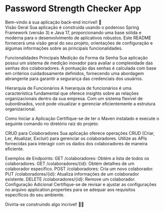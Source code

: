 <h1>Password Strength Checker App</h1>

Bem-vindo à sua aplicação back-end incrível! 🚀
<br>
Visão Geral
Sua aplicação é construída usando o poderoso Spring Framework (versão 3) e Java 17, proporcionando uma base sólida e moderna para o desenvolvimento de aplicativos robustos. Este README fornecerá uma visão geral do seu projeto, orientações de configuração e algumas informações sobre as principais funcionalidades.

Funcionalidades Principais
Medição da Forma da Senha
Sua aplicação possui um sistema de medição inovador para avaliar a complexidade das senhas dos colaboradores. A pontuação das senhas é calculada com base em critérios cuidadosamente definidos, fornecendo uma abordagem abrangente para garantir a segurança das credenciais dos usuários.

Hierarquia de Funcionários
A hierarquia de funcionários é uma característica fundamental que oferece insights sobre as relações organizacionais dentro da sua empresa. Com um sistema flexível de subordinados, você pode visualizar e gerenciar eficientemente a estrutura organizacional.

Como Iniciar a Aplicação
Certifique-se de ter o Maven instalado e execute o seguinte comando no diretório raiz do projeto:

CRUD para Colaboradores
Sua aplicação oferece operações CRUD (Criar, Ler, Atualizar, Excluir) para gerenciar os colaboradores. Utilize as APIs fornecidas para interagir com os dados dos colaboradores de maneira eficiente.

Exemplos de Endpoints:
GET /colaboradores: Obtém a lista de todos os colaboradores.
GET /colaboradores/{id}: Obtém detalhes de um colaborador específico.
POST /colaboradores: Cria um novo colaborador.
PUT /colaboradores/{id}: Atualiza informações de um colaborador existente.
DELETE /colaboradores/{id}: Remove um colaborador.
<br>
Configuração Adicional
Certifique-se de revisar e ajustar as configurações no arquivo application.properties para se adequar aos requisitos específicos do seu ambiente.

Divirta-se construindo algo incrível! 🚀🌟
